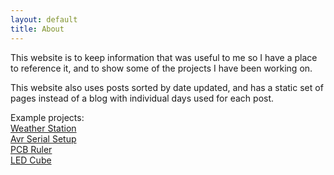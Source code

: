```yaml
---
layout: default
title: About
---
```


This website is to keep information that was useful to me so I have a place to reference
it, and to show some of the projects I have been working on.

This website also uses posts sorted by date updated, and has a static set of pages instead
of a blog with individual days used for each post.

Example projects:<br />
[Weather Station](https://github.com/mwyoung/Weather-Station)<br />
[Avr Serial Setup](https://github.com/mwyoung/avr-serial-test)<br />
[PCB Ruler](https://github.com/mwyoung/Adafruit-PCB-Ruler)<br />
[LED Cube](https://github.com/mwyoung/LED-Cube)<br />
